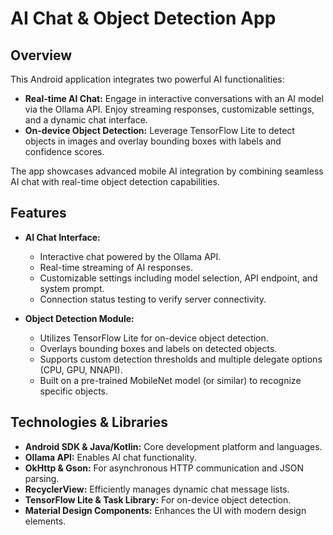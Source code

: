 # AI Chat & Object Detection App

## Overview
This Android application integrates two powerful AI functionalities:
- **Real-time AI Chat:** Engage in interactive conversations with an AI model via the Ollama API. Enjoy streaming responses, customizable settings, and a dynamic chat interface.
- **On-device Object Detection:** Leverage TensorFlow Lite to detect objects in images and overlay bounding boxes with labels and confidence scores.

The app showcases advanced mobile AI integration by combining seamless AI chat with real-time object detection capabilities.

## Features
- **AI Chat Interface:**
  - Interactive chat powered by the Ollama API.
  - Real-time streaming of AI responses.
  - Customizable settings including model selection, API endpoint, and system prompt.
  - Connection status testing to verify server connectivity.
  
- **Object Detection Module:**
  - Utilizes TensorFlow Lite for on-device object detection.
  - Overlays bounding boxes and labels on detected objects.
  - Supports custom detection thresholds and multiple delegate options (CPU, GPU, NNAPI).
  - Built on a pre-trained MobileNet model (or similar) to recognize specific objects.

## Technologies & Libraries
- **Android SDK & Java/Kotlin:** Core development platform and languages.
- **Ollama API:** Enables AI chat functionality.
- **OkHttp & Gson:** For asynchronous HTTP communication and JSON parsing.
- **RecyclerView:** Efficiently manages dynamic chat message lists.
- **TensorFlow Lite & Task Library:** For on-device object detection.
- **Material Design Components:** Enhances the UI with modern design elements.
